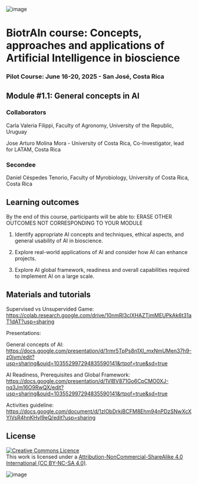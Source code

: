 ![image](https://github.com/user-attachments/assets/c8f408d4-3f11-4c67-a3b6-7c4442f410e3)

# BiotrAIn course: Concepts, approaches and applications of Artificial Intelligence in bioscience

### Pilot Course: June 16-20, 2025 - San José, Costa Rica

## Module #1.1: General concepts in AI 

### Collaborators

Carla Valeria Filippi, Faculty of Agronomy, University of the Republic, Uruguay

Jose Arturo Molina Mora - University of Costa Rica, Co-Investigator, lead for LATAM, Costa Rica

### Secondee

Daniel Céspedes Tenorio, Faculty of Myrobiology, University of Costa Rica, Costa Rica

## Learning outcomes
By the end of this course, participants will be able to: ERASE OTHER OUTCOMES NOT CORRESPONDING TO YOUR MODULE

1. Identify appropriate AI concepts and techniques, ethical aspects, and general usability of AI in bioscience. 

2. Explore real-world applications of AI and consider how AI can enhance projects.

3. Explore AI global framework, readiness and overall capabilities required to implement AI on a large scale. 

## Materials and tutorials

Supervised vs Unsupervided Game: https://colab.research.google.com/drive/10nmRI3clXHAZTjmMEUPkAk6t31aT1dAT?usp=sharing

Presentations:

General concepts of AI: https://docs.google.com/presentation/d/1rmr5TpPs8n1XI_mxNmUMen37h9-z0jym/edit?usp=sharing&ouid=103552997294835590141&rtpof=true&sd=true

AI Readiness, Prerequisites and Global Framework: https://docs.google.com/presentation/d/1VlBV871Go6CpCMO0XJ-nq3Jm16O9RwQX/edit?usp=sharing&ouid=103552997294835590141&rtpof=true&sd=true

Activities guideline: https://docs.google.com/document/d/1zlObDrkjBCFM8Ehm94nPDzSNwXcXYIVsR4hnKHvI9eQ/edit?usp=sharing

## License
<a rel="license" href="http://creativecommons.org/licenses/by/4.0/"><img alt="Creative Commons Licence" style="border-width:0" src="https://i.creativecommons.org/l/by-nc-sa/4.0/88x31.png" /></a><br />This work is licensed under a <a rel="license" href="https://creativecommons.org/licenses/by-nc-sa/4.0/">Attribution-NonCommercial-ShareAlike 4.0 International (CC BY-NC-SA 4.0)</a>.

![image](https://github.com/user-attachments/assets/33d0775f-902c-4a0c-8bbc-6a7c7947a132)
